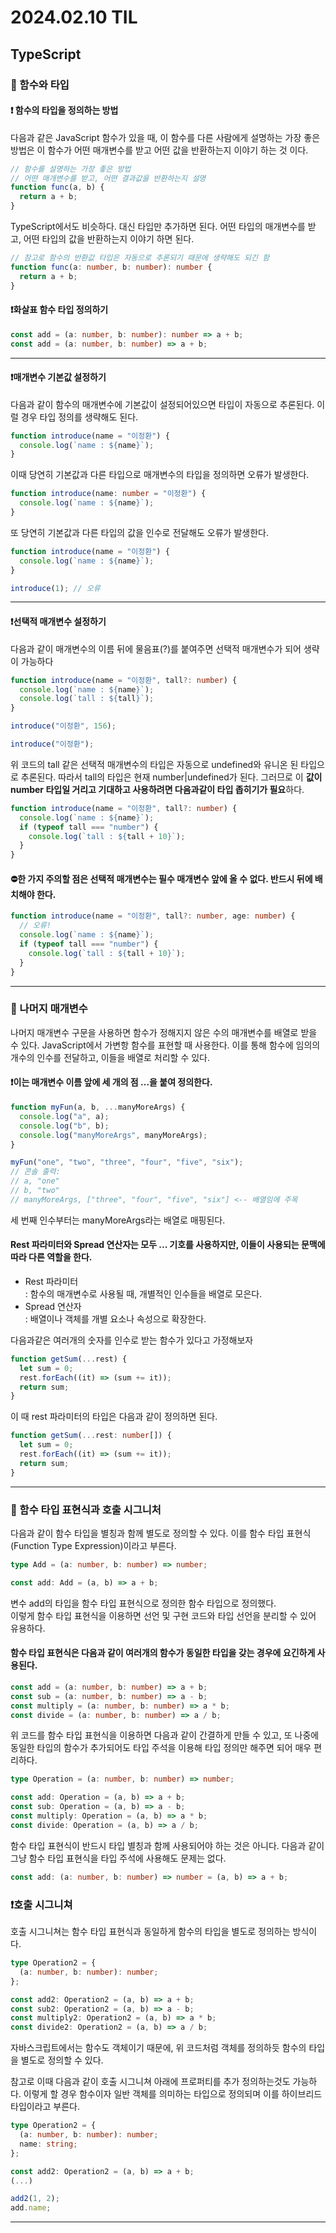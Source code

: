 # 2024.02.10 TIL

## TypeScript

### 🚨 함수와 타입

#### ❗️ 함수의 타입을 정의하는 방법

다음과 같은 JavaScript 함수가 있을 때, 이 함수를 다른 사람에게 설명하는 가장 좋은 방법은 이 함수가 어떤 매개변수를 받고 어떤 값을 반환하는지 이야기 하는 것 이다.

```js
// 함수를 설명하는 가장 좋은 방법
// 어떤 매개변수를 받고, 어떤 결과값을 반환하는지 설명
function func(a, b) {
  return a + b;
}
```

TypeScript에서도 비슷하다. 대신 타입만 추가하면 된다. 어떤 타입의 매개변수를 받고, 어떤 타입의 값을 반환하는지 이야기 하면 된다.

```ts
// 참고로 함수의 반환값 타입은 자동으로 추론되기 때문에 생략해도 되긴 함
function func(a: number, b: number): number {
  return a + b;
}
```

#### ❗️화살표 함수 타입 정의하기

```ts
const add = (a: number, b: number): number => a + b;
const add = (a: number, b: number) => a + b;
```

---

#### ❗️매개변수 기본값 설정하기

다음과 같이 함수의 매개변수에 기본값이 설정되어있으면 타입이 자동으로 추론된다. 이럴 경우 타입 정의를 생략해도 된다.

```ts
function introduce(name = "이정환") {
  console.log(`name : ${name}`);
}
```

이때 당연히 기본값과 다른 타입으로 매개변수의 타입을 정의하면 오류가 발생한다.

```ts
function introduce(name: number = "이정환") {
  console.log(`name : ${name}`);
}
```

또 당연히 기본값과 다른 타입의 값을 인수로 전달해도 오류가 발생한다.

```ts
function introduce(name = "이정환") {
  console.log(`name : ${name}`);
}

introduce(1); // 오류
```

---

#### ❗️선택적 매개변수 설정하기

다음과 같이 매개변수의 이름 뒤에 물음표(?)를 붙여주면 선택적 매개변수가 되어 생략이 가능하다

```ts
function introduce(name = "이정환", tall?: number) {
  console.log(`name : ${name}`);
  console.log(`tall : ${tall}`);
}

introduce("이정환", 156);

introduce("이정환");
```

위 코드의 tall 같은 선택적 매개변수의 타입은 자동으로 undefined와 유니온 된 타입으로 추론된다. 따라서 tall의 타입은 현재 number|undefined가 된다. 그러므로 이 **값이 number 타입일 거리고 기대하고 사용하려면 다음과같이 타입 좁히기가 필요**하다.

```ts
function introduce(name = "이정환", tall?: number) {
  console.log(`name : ${name}`);
  if (typeof tall === "number") {
    console.log(`tall : ${tall + 10}`);
  }
}
```

#### ⛔️한 가지 주의할 점은 선택적 매개변수는 필수 매개변수 앞에 올 수 없다. 반드시 뒤에 배치해야 한다.

```ts
function introduce(name = "이정환", tall?: number, age: number) {
  // 오류!
  console.log(`name : ${name}`);
  if (typeof tall === "number") {
    console.log(`tall : ${tall + 10}`);
  }
}
```

---

### 👋 나머지 매개변수

나머지 매개변수 구문을 사용하면 함수가 정해지지 않은 수의 매개변수를 배열로 받을 수 있다. JavaScript에서 가변항 함수를 표현할 때 사용한다. 이를 통해 함수에 임의의 개수의 인수를 전달하고, 이들을 배열로 처리할 수 있다.

#### ❗️이는 매개변수 이름 앞에 세 개의 점 ...을 붙여 정의한다.

```js
function myFun(a, b, ...manyMoreArgs) {
  console.log("a", a);
  console.log("b", b);
  console.log("manyMoreArgs", manyMoreArgs);
}

myFun("one", "two", "three", "four", "five", "six");
// 콘솔 출력:
// a, "one"
// b, "two"
// manyMoreArgs, ["three", "four", "five", "six"] <-- 배열임에 주목
```

세 번째 인수부터는 manyMoreArgs라는 배열로 매핑된다.

#### Rest 파라미터와 Spread 연산자는 모두 ... 기호를 사용하지만, 이들이 사용되는 문맥에 따라 다른 역할을 한다.

- Rest 파라미터<br>
  : 함수의 매개변수로 사용될 때, 개별적인 인수들을 배열로 모은다.
- Spread 연산자<br>
  : 배열이나 객체를 개별 요소나 속성으로 확장한다.

다음과같은 여러개의 숫자를 인수로 받는 함수가 있다고 가정해보자

```ts
function getSum(...rest) {
  let sum = 0;
  rest.forEach((it) => (sum += it));
  return sum;
}
```

이 때 rest 파라미터의 타입은 다음과 같이 정의하면 된다.

```ts
function getSum(...rest: number[]) {
  let sum = 0;
  rest.forEach((it) => (sum += it));
  return sum;
}
```

---

### 🚨 함수 타입 표현식과 호출 시그니처

다음과 같이 함수 타입을 별칭과 함께 별도로 정의할 수 있다. 이를 함수 타입 표현식(Function Type Expression)이라고 부른다.

```ts
type Add = (a: number, b: number) => number;

const add: Add = (a, b) => a + b;
```

변수 add의 타입을 함수 타입 표현식으로 정의한 함수 타입으로 정의했다.<br>
이렇게 함수 타입 표현식을 이용하면 선언 및 구현 코드와 타입 선언을 분리할 수 있어 유용하다.

#### 함수 타입 표현식은 다음과 같이 여러개의 함수가 동일한 타입을 갖는 경우에 요긴하게 사용된다.

```ts
const add = (a: number, b: number) => a + b;
const sub = (a: number, b: number) => a - b;
const multiply = (a: number, b: number) => a * b;
const divide = (a: number, b: number) => a / b;
```

위 코드를 함수 타입 표현식을 이용하면 다음과 같이 간결하게 만들 수 있고, 또 나중에 동일한 타입의 함수가 추가되어도 타입 주석을 이용해 타입 정의만 해주면 되어 매우 편리하다.

```ts
type Operation = (a: number, b: number) => number;

const add: Operation = (a, b) => a + b;
const sub: Operation = (a, b) => a - b;
const multiply: Operation = (a, b) => a * b;
const divide: Operation = (a, b) => a / b;
```

함수 타입 표현식이 반드시 타입 별칭과 함께 사용되어야 하는 것은 아니다. 다음과 같이 그냥 함수 타입 표현식을 타입 주석에 사용해도 문제는 없다.

```ts
const add: (a: number, b: number) => number = (a, b) => a + b;
```

### ❗️호출 시그니쳐

호출 시그니쳐는 함수 타입 표현식과 동일하게 함수의 타입을 별도로 정의하는 방식이다.

```ts
type Operation2 = {
  (a: number, b: number): number;
};

const add2: Operation2 = (a, b) => a + b;
const sub2: Operation2 = (a, b) => a - b;
const multiply2: Operation2 = (a, b) => a * b;
const divide2: Operation2 = (a, b) => a / b;
```

자바스크립트에서는 함수도 객체이기 때문에, 위 코드처럼 객체를 정의하듯 함수의 타입을 별도로 정의할 수 있다.

참고로 이때 다음과 같이 호출 시그니쳐 아래에 프로퍼티를 추가 정의하는것도 가능하다. 이렇게 할 경우 함수이자 일반 객체를 의미하는 타입으로 정의되며 이를 하이브리드 타입이라고 부른다.

```ts
type Operation2 = {
  (a: number, b: number): number;
  name: string;
};

const add2: Operation2 = (a, b) => a + b;
(...)

add2(1, 2);
add.name;
```

---
